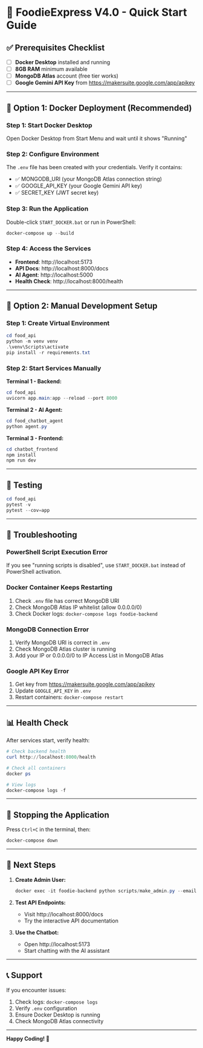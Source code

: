 # 🚀 FoodieExpress V4.0 - Quick Start Guide

## ✅ Prerequisites Checklist

- [ ] **Docker Desktop** installed and running
- [ ] **8GB RAM** minimum available
- [ ] **MongoDB Atlas** account (free tier works)
- [ ] **Google Gemini API Key** from https://makersuite.google.com/app/apikey

---

## 🐳 Option 1: Docker Deployment (Recommended)

### Step 1: Start Docker Desktop
Open Docker Desktop from Start Menu and wait until it shows "Running"

### Step 2: Configure Environment
The `.env` file has been created with your credentials. Verify it contains:
- ✅ MONGODB_URI (your MongoDB Atlas connection string)
- ✅ GOOGLE_API_KEY (your Google Gemini API key)
- ✅ SECRET_KEY (JWT secret key)

### Step 3: Run the Application
Double-click `START_DOCKER.bat` or run in PowerShell:
```powershell
docker-compose up --build
```

### Step 4: Access the Services
- **Frontend**: http://localhost:5173
- **API Docs**: http://localhost:8000/docs
- **AI Agent**: http://localhost:5000
- **Health Check**: http://localhost:8000/health

---

## 🔧 Option 2: Manual Development Setup

### Step 1: Create Virtual Environment
```powershell
cd food_api
python -m venv venv
.\venv\Scripts\activate
pip install -r requirements.txt
```

### Step 2: Start Services Manually

**Terminal 1 - Backend:**
```powershell
cd food_api
uvicorn app.main:app --reload --port 8000
```

**Terminal 2 - AI Agent:**
```powershell
cd food_chatbot_agent
python agent.py
```

**Terminal 3 - Frontend:**
```powershell
cd chatbot_frontend
npm install
npm run dev
```

---

## 🧪 Testing

```powershell
cd food_api
pytest -v
pytest --cov=app
```

---

## 🐛 Troubleshooting

### PowerShell Script Execution Error
If you see "running scripts is disabled", use `START_DOCKER.bat` instead of PowerShell activation.

### Docker Container Keeps Restarting
1. Check `.env` file has correct MongoDB URI
2. Check MongoDB Atlas IP whitelist (allow 0.0.0.0/0)
3. Check Docker logs: `docker-compose logs foodie-backend`

### MongoDB Connection Error
1. Verify MongoDB URI is correct in `.env`
2. Check MongoDB Atlas cluster is running
3. Add your IP or 0.0.0.0/0 to IP Access List in MongoDB Atlas

### Google API Key Error
1. Get key from https://makersuite.google.com/app/apikey
2. Update `GOOGLE_API_KEY` in `.env`
3. Restart containers: `docker-compose restart`

---

## 📊 Health Check

After services start, verify health:

```powershell
# Check backend health
curl http://localhost:8000/health

# Check all containers
docker ps

# View logs
docker-compose logs -f
```

---

## 🛑 Stopping the Application

Press `Ctrl+C` in the terminal, then:
```powershell
docker-compose down
```

---

## 🎯 Next Steps

1. **Create Admin User:**
   ```powershell
   docker exec -it foodie-backend python scripts/make_admin.py --email your@email.com
   ```

2. **Test API Endpoints:**
   - Visit http://localhost:8000/docs
   - Try the interactive API documentation

3. **Use the Chatbot:**
   - Open http://localhost:5173
   - Start chatting with the AI assistant

---

## 📞 Support

If you encounter issues:
1. Check logs: `docker-compose logs`
2. Verify `.env` configuration
3. Ensure Docker Desktop is running
4. Check MongoDB Atlas connectivity

---

**Happy Coding! 🍕**
